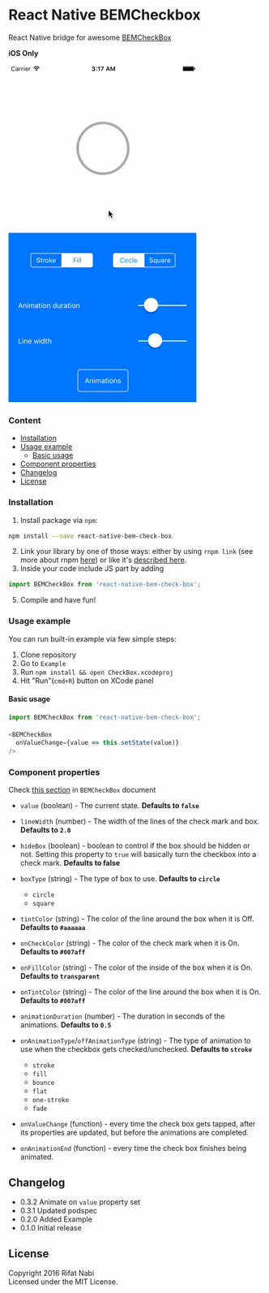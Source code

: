 # React Native BEMCheckbox
React Native bridge for awesome [BEMCheckBox](https://github.com/Boris-Em/BEMCheckBox)

**iOS Only**

![Preview](preview.gif)

### Content
- [Installation](#installation)
- [Usage example](#usage-example)
  - [Basic usage](#basic-usage)
- [Component properties](#component-properties)
- [Changelog](#changelog)
- [License](#license)

### Installation
1. Install package via `npm`:

  ```sh
  npm install --save react-native-bem-check-box
  ```

2. Link your library by one of those ways: either by using `rnpm link` (see more about rnpm [here](https://github.com/rnpm/rnpm)) or like it's [described here](http://facebook.github.io/react-native/docs/linking-libraries-ios.html).
3. Inside your code include JS part by adding

  ```javascript
  import BEMCheckBox from 'react-native-bem-check-box';
  ```

5. Compile and have fun!

### Usage example
You can run built-in example via few simple steps:

1. Clone repository
2. Go to `Example`
3. Run `npm install && open CheckBox.xcodeproj`
4. Hit "Run"(`cmd+R`) button on XCode panel

#### Basic usage

```javascript
import BEMCheckBox from 'react-native-bem-check-box';

<BEMCheckBox
  onValueChange={value => this.setState(value)}
/>
```

### Component properties

Check [this section](https://github.com/Boris-Em/BEMCheckBox#customization) in `BEMCheckBox` document

- `value` (boolean) - The current state. **Defaults to `false`**

- `lineWidth` (number) - The width of the lines of the check mark and box. **Defaults to `2.0`**

- `hideBox` (boolean) - boolean to control if the box should be hidden or not. Setting this property to `true` will basically turn the checkbox into a check mark. **Defaults to false**

- `boxType` (string) - The type of box to use. **Defaults to `circle`**
  - `circle`
  - `square`

- `tintColor` (string) - The color of the line around the box when it is Off. **Defaults to `#aaaaaa`**

- `onCheckColor` (string) - The color of the check mark when it is On. **Defaults to `#007aff`**

- `onFillColor` (string) - The color of the inside of the box when it is On. **Defaults to `transparent`**

- `onTintColor` (string) - The color of the line around the box when it is On. **Defaults to `#007aff`**

- `animationDuration` (number) - The duration in seconds of the animations. **Defaults to `0.5`**

- `onAnimationType`/`offAnimationType` (string) - The type of animation to use when the checkbox gets checked/unchecked. **Defaults to `stroke`**
  - `stroke`
  - `fill`
  - `bounce`
  - `flat`
  - `one-stroke`
  - `fade`

- `onValueChange` (function) - every time the check box gets tapped, after its properties are updated, but before the animations are completed.

- `onAnimationEnd` (function) - every time the check box finishes being animated.

## Changelog

- 0.3.2 Animate on `value` property set
- 0.3.1 Updated podspec
- 0.2.0 Added Example
- 0.1.0 Initial release

## License

Copyright 2016 Rifat Nabi  
Licensed under the MIT License.
